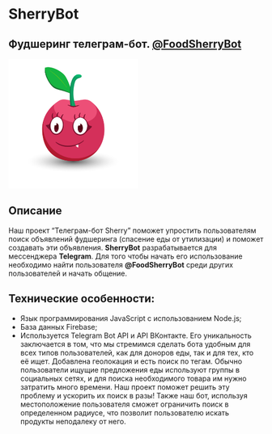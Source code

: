 # SherryBot
## Фудшеринг телеграм-бот. [@FoodSherryBot](https://t.me/FoodSherryBot)

<img src="Design/avatar.png" width="256">

## Описание

Наш проект “Телеграм-бот Sherry” поможет упростить пользователям
поиск объявлений фудшеринга (спасение еды от утилизации) и поможет создавать эти объявления.
**SherryBot** разрабатывается для мессенджера **Telegram**. Для того чтобы начать его использование необходимо найти пользователя **@FoodSherryBot** среди других пользователей и начать общение.

## Технические особенности:
- Язык программирования JavaScript с использованием Node.js;
- База данных Firebase;
- Используется Telegram Bot API и API ВКонтакте.
Его уникальность заключается в том, что мы стремимся сделать бота
удобным для всех типов пользователей, как для доноров еды, так и
для тех, кто её ищет. Добавлена геолокация и есть поиск по тегам.
Обычно пользователи ищущие предложения еды используют группы в
социальных сетях, и для поиска необходимого товара им нужно
затратить много времени. Наш проект поможет решить эту проблему и
ускорить их поиск в разы! Также наш бот, используя местоположение
пользователя сможет ограничить поиск в определенном радиусе, что
позволит пользователю искать продукты неподалеку от него.
